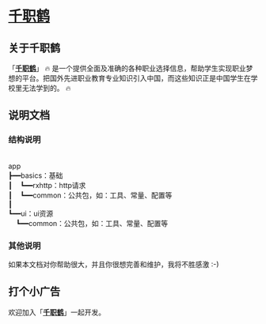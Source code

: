 <!--
[![logo][logo]](https://github.com/Blankj/AndroidUtilCode)

[![frame][frame]](https://github.com/Blankj/AucFrameTemplate)

[![auc][aucSvg]][auc] [![result][apiSvg]][result] [![build][buildSvg]][build] [![License][licenseSvg]][license]
-->

# [千职鹤](https://www.careershe.com/)

## 关于千职鹤
「**[千职鹤](https://www.careershe.com/)**」 :fire:  是一个提供全面及准确的各种职业选择信息，帮助学生实现职业梦想的平台。把国外先进职业教育专业知识引入中国，而这些知识正是中国学生在学校里无法学到的。 :fire:

## 说明文档
### 结构说明
<br>app
<br>┣━━basics：基础
<br>┃&nbsp;&nbsp;&nbsp;&nbsp;┗━━rxhttp：http请求
<br>┃&nbsp;&nbsp;&nbsp;&nbsp;┗━━common：公共包，如：工具、常量、配置等
<br>┃
<br>┗━━ui：ui资源
<br>&nbsp;&nbsp;&nbsp;&nbsp;┗━━common：公共包，如：工具、常量、配置等

### 其他说明
如果本文档对你帮助很大，并且你很想完善和维护，我将不胜感激 :-)

[comment]: <> (* [README of English][utilcode])
[//]: <> (![donate][donate])

[//]: # (## Contact)
[//]: # ([![Blog][blogSvg]][blog] [![jianshu][jianshuSvg]][jianshu] [![weibo][weiboSvg]][weibo] [![QQGroup][qqgroupSvg]][qqgroup])

## 打个小广告
欢迎加入「**[千职鹤](https://www.careershe.com/)**」一起开发。

[logo]: https://www.careershe.com/images/logo.png

